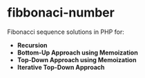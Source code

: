 # fibbonaci-number

Fibonacci sequence solutions in PHP for:
- **Recursion**
- **Bottom-Up Approach using Memoization**
- **Top-Down Approach using Memoization**
- **Iterative Top-Down Approach**
